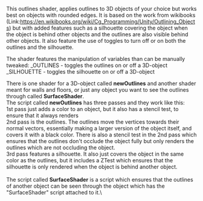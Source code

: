 This outlines shader, applies outlines to 3D objects of your choice but works best on objects with rounded edges. 
It is based on the work from wikibooks (Link:https://en.wikibooks.org/wiki/Cg_Programming/Unity/Outlining_Objects) but with added features such as a silhouette covering the object when the object is behind other objects and the outlines are also visible behind other objects. It also feature the use of toggles to turn off or on both the outlines and the silhouette. 

The shader features the manipulation of variables than can be manually tweaked:
   _OUTLINES - toggles the outlines on or off a 3D-object
   _SILHOUETTE - toggles the silhouette on or off a 3D-object
 
 There is one shader for a 3D-object called **newOutlines** and another shader meant for walls and floors, or just any object you want to see the outlines through called **SurfaceShader**.\
 The script called **newOutlines** has three passes and they work like this:\
  1st pass just adds a color to an object, but it also has a stencil test, to ensure that it always renders\
  2nd pass is the outlines. The outlines move the vertices towards their normal vectors, essentially making a larger version of the object itself, and covers it with a black color. There is also a stencil test in the 2nd pass which ensures that the outlines don't occlude the object fully but only renders the outlines which are not occluding the object.\
  3rd pass features a silhouette. It also just covers the object in the same color as the outlines, but it includes a ZTest which ensures that the silhouette is only rendered when the object is behind another object.\
 \
The script called **SurfaceShader** is a script which ensures that the outlines of another object can be seen through the object which has the "SurfaceShader" script attached to it.\
   
